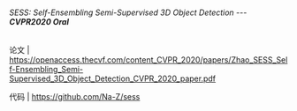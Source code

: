###### SESS: Self-Ensembling Semi-Supervised 3D Object Detection --- **CVPR2020 Oral**

论文 | https://openaccess.thecvf.com/content_CVPR_2020/papers/Zhao_SESS_Self-Ensembling_Semi-Supervised_3D_Object_Detection_CVPR_2020_paper.pdf

代码 | https://github.com/Na-Z/sess
